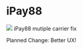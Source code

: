iPay88
======
<img src="https://codeclimate.com/repos/547e5a6769568033ac01ecc1/badges/d5a16203a51d6e1c75a5/gpa.svg" />
iPay88 mutiple carrier fix

Planned Change: Better UX!
